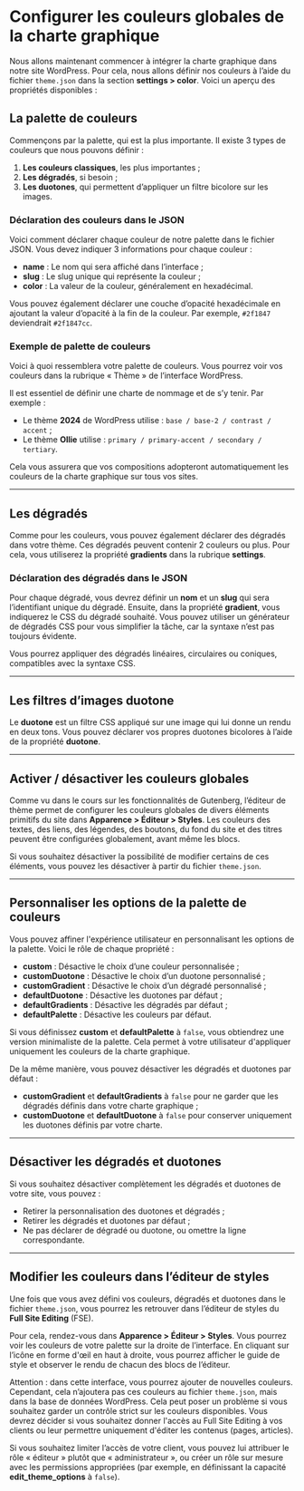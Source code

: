 # Configurer les couleurs globales de la charte graphique

Nous allons maintenant commencer à intégrer la charte graphique dans notre site WordPress. Pour cela, nous allons définir nos couleurs à l’aide du fichier `theme.json` dans la section **settings > color**. Voici un aperçu des propriétés disponibles :

## La palette de couleurs

Commençons par la palette, qui est la plus importante. Il existe 3 types de couleurs que nous pouvons définir :
1. **Les couleurs classiques**, les plus importantes ;
2. **Les dégradés**, si besoin ;
3. **Les duotones**, qui permettent d’appliquer un filtre bicolore sur les images.

### Déclaration des couleurs dans le JSON

Voici comment déclarer chaque couleur de notre palette dans le fichier JSON. Vous devez indiquer 3 informations pour chaque couleur :
- **name** : Le nom qui sera affiché dans l’interface ;
- **slug** : Le slug unique qui représente la couleur ;
- **color** : La valeur de la couleur, généralement en hexadécimal.

Vous pouvez également déclarer une couche d’opacité hexadécimale en ajoutant la valeur d’opacité à la fin de la couleur. Par exemple, `#2f1847` deviendrait `#2f1847cc`.

### Exemple de palette de couleurs

Voici à quoi ressemblera votre palette de couleurs. Vous pourrez voir vos couleurs dans la rubrique « Thème » de l’interface WordPress.

Il est essentiel de définir une charte de nommage et de s’y tenir. Par exemple :
- Le thème **2024** de WordPress utilise : `base / base-2 / contrast / accent` ;
- Le thème **Ollie** utilise : `primary / primary-accent / secondary / tertiary`.

Cela vous assurera que vos compositions adopteront automatiquement les couleurs de la charte graphique sur tous vos sites.

---

## Les dégradés

Comme pour les couleurs, vous pouvez également déclarer des dégradés dans votre thème. Ces dégradés peuvent contenir 2 couleurs ou plus. Pour cela, vous utiliserez la propriété **gradients** dans la rubrique **settings**.

### Déclaration des dégradés dans le JSON

Pour chaque dégradé, vous devrez définir un **nom** et un **slug** qui sera l’identifiant unique du dégradé. Ensuite, dans la propriété **gradient**, vous indiquerez le CSS du dégradé souhaité. Vous pouvez utiliser un générateur de dégradés CSS pour vous simplifier la tâche, car la syntaxe n’est pas toujours évidente.

Vous pourrez appliquer des dégradés linéaires, circulaires ou coniques, compatibles avec la syntaxe CSS.

---

## Les filtres d’images duotone

Le **duotone** est un filtre CSS appliqué sur une image qui lui donne un rendu en deux tons. Vous pouvez déclarer vos propres duotones bicolores à l’aide de la propriété **duotone**.

---

## Activer / désactiver les couleurs globales

Comme vu dans le cours sur les fonctionnalités de Gutenberg, l’éditeur de thème permet de configurer les couleurs globales de divers éléments primitifs du site dans **Apparence > Éditeur > Styles**. Les couleurs des textes, des liens, des légendes, des boutons, du fond du site et des titres peuvent être configurées globalement, avant même les blocs.

Si vous souhaitez désactiver la possibilité de modifier certains de ces éléments, vous pouvez les désactiver à partir du fichier `theme.json`.

---

## Personnaliser les options de la palette de couleurs

Vous pouvez affiner l'expérience utilisateur en personnalisant les options de la palette. Voici le rôle de chaque propriété :

- **custom** : Désactive le choix d’une couleur personnalisée ;
- **customDuotone** : Désactive le choix d’un duotone personnalisé ;
- **customGradient** : Désactive le choix d’un dégradé personnalisé ;
- **defaultDuotone** : Désactive les duotones par défaut ;
- **defaultGradients** : Désactive les dégradés par défaut ;
- **defaultPalette** : Désactive les couleurs par défaut.

Si vous définissez **custom** et **defaultPalette** à `false`, vous obtiendrez une version minimaliste de la palette. Cela permet à votre utilisateur d'appliquer uniquement les couleurs de la charte graphique.

De la même manière, vous pouvez désactiver les dégradés et duotones par défaut :
- **customGradient** et **defaultGradients** à `false` pour ne garder que les dégradés définis dans votre charte graphique ;
- **customDuotone** et **defaultDuotone** à `false` pour conserver uniquement les duotones définis par votre charte.

---

## Désactiver les dégradés et duotones

Si vous souhaitez désactiver complètement les dégradés et duotones de votre site, vous pouvez :
- Retirer la personnalisation des duotones et dégradés ;
- Retirer les dégradés et duotones par défaut ;
- Ne pas déclarer de dégradé ou duotone, ou omettre la ligne correspondante.

---

## Modifier les couleurs dans l’éditeur de styles

Une fois que vous avez défini vos couleurs, dégradés et duotones dans le fichier `theme.json`, vous pourrez les retrouver dans l’éditeur de styles du **Full Site Editing** (FSE).

Pour cela, rendez-vous dans **Apparence > Éditeur > Styles**. Vous pourrez voir les couleurs de votre palette sur la droite de l’interface. En cliquant sur l’icône en forme d'œil en haut à droite, vous pourrez afficher le guide de style et observer le rendu de chacun des blocs de l’éditeur.

Attention : dans cette interface, vous pourrez ajouter de nouvelles couleurs. Cependant, cela n’ajoutera pas ces couleurs au fichier `theme.json`, mais dans la base de données WordPress. Cela peut poser un problème si vous souhaitez garder un contrôle strict sur les couleurs disponibles. Vous devrez décider si vous souhaitez donner l'accès au Full Site Editing à vos clients ou leur permettre uniquement d'éditer les contenus (pages, articles).

Si vous souhaitez limiter l’accès de votre client, vous pouvez lui attribuer le rôle « éditeur » plutôt que « administrateur », ou créer un rôle sur mesure avec les permissions appropriées (par exemple, en définissant la capacité **edit_theme_options** à `false`).
